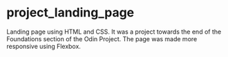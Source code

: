# project_landing_page
Landing page using HTML and CSS. It was a project towards the end of the Foundations section of the Odin Project. The page was made more responsive using Flexbox.
